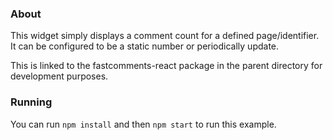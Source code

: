 ### About

This widget simply displays a comment count for a defined page/identifier. It can be configured to be
a static number or periodically update.

This is linked to the fastcomments-react package in the parent directory for development purposes.

### Running

You can run `npm install` and then `npm start` to run this example.
